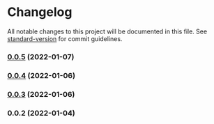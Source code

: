 # Changelog

All notable changes to this project will be documented in this file. See [standard-version](https://github.com/conventional-changelog/standard-version) for commit guidelines.

### [0.0.5](https://github.com/cesarochoa2006/base-nestjs/compare/v0.0.4...v0.0.5) (2022-01-07)

### [0.0.4](https://github.com/cesarochoa2006/base-nestjs/compare/v0.0.3...v0.0.4) (2022-01-06)

### [0.0.3](https://github.com/cesarochoa2006/base-nestjs/compare/v0.0.2...v0.0.3) (2022-01-06)

### 0.0.2 (2022-01-04)
